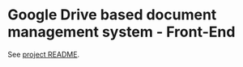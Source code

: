 # Google Drive based document management system - Front-End

See [project README](https://github.com/polypodes/GoogleDrive-based-DMS/README.md).
